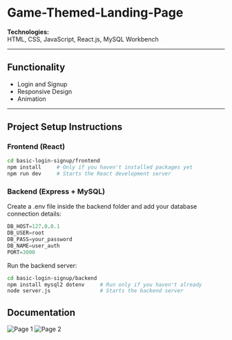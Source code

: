 # Game-Themed-Landing-Page

**Technologies:**  
HTML, CSS, JavaScript, React.js, MySQL Workbench

---

## Functionality

- Login and Signup
- Responsive Design
- Animation

---

## Project Setup Instructions

### Frontend (React)

```bash
cd basic-login-signup/frontend
npm install     # Only if you haven't installed packages yet
npm run dev     # Starts the React development server
```

### Backend (Express + MySQL)

Create a .env file inside the backend folder and add your database connection details:

```Sql
DB_HOST=127.0.0.1
DB_USER=root
DB_PASS=your_password
DB_NAME=user_auth
PORT=3000
```

Run the backend server:

```bash
cd basic-login-signup/backend
npm install mysql2 dotenv     # Run only if you haven't already
node server.js                # Starts the backend server
```
## Documentation
![Page 1](https://github.com/user-attachments/assets/a2e2fb73-c3d5-452c-a57a-e3676dc31be4)
![Page 2](https://github.com/user-attachments/assets/c69e0d54-3402-4176-849f-dc6683e4a7b7)


